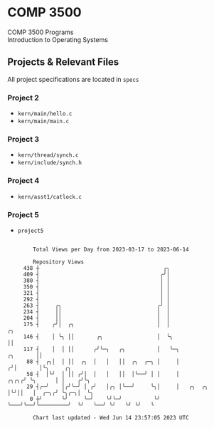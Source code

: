 # COMP 3500
COMP 3500 Programs  
Introduction to Operating Systems  
## Projects & Relevant Files
All project specifications are located in `specs`
### Project 2
- `kern/main/hello.c`
- `kern/main/main.c`
### Project 3
- `kern/thread/synch.c`
- `kern/include/synch.h`
### Project 4
- `kern/asst1/catlock.c`
### Project 5
- `project5`

```

        Total Views per Day from 2023-03-17 to 2023-06-14

        Repository Views
     438 ┼                                       ╭╮
     409 ┤                                      ╭╯│
     380 ┤                                      │ │
     350 ┤                                      │ │
     321 ┤                                      │ │
     292 ┤                                      │ │
     263 ┤     ╭╮                              ╭╯ │
     234 ┤     ││                              │  │
     204 ┤     ││                              │  │
     175 ┤    ╭╯│  ╭╮                          │  │                                    ╭╮
     146 ┤    │ ╰╮ ││       ╭╮                 │  ╰╮                                   ││
     117 ┤    │  │ ││      ╭╯╰─╮   ╭╮          │   ╰─╮                        ╭╮       ││
      88 ┤  ╭╮│  │ ││  ╭╮  │   │   ││  ╭╮  ╭─╮ │     │                       ╭╯│       │╰╮     ╭╮
      58 ┤  │╰╯  │ ││ ╭╯│  │   │   ││  │╰──╯ │ │     │                  ╭╮╭╮╭╯ ╰╮      │ │    ╭╯╰╮
      29 ┤╭─╯    │╭╯╰─╯ │ ╭╯   │╭╮ │╰──╯     ╰╮│     │   ╭╮  ╭╮         │╰╯││   │  ╭─╮╭╯ ╰╮╭─╮│  ╰╮
       0 ┼╯      ╰╯     ╰─╯    ╰╯╰─╯          ╰╯     ╰───╯╰──╯╰─────────╯  ╰╯   ╰──╯ ╰╯   ╰╯ ╰╯   ╰

        Chart last updated - Wed Jun 14 23:57:05 2023 UTC
        
```
